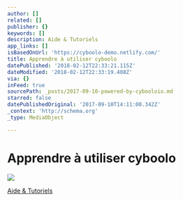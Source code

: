 ```yaml
---
author: []
related: []
publisher: {}
keywords: []
description: Aide & Tutoriels
app_links: []
isBasedOnUrl: 'https://cyboolo-demo.netlify.com/'
title: Apprendre à utiliser cyboolo
datePublished: '2018-02-12T22:33:21.115Z'
dateModified: '2018-02-12T22:33:19.408Z'
via: {}
inFeed: true
sourcePath: _posts/2017-09-10-powered-by-cybooloio.md
starred: false
datePublishedOriginal: '2017-09-10T14:11:00.342Z'
_context: 'http://schema.org'
_type: MediaObject

---
```

# Apprendre à utiliser cyboolo
![](https://the-grid-user-content.s3-us-west-2.amazonaws.com/11d8b54c-0b79-4729-bc76-725a2b505a6f.png)

[Aide & Tutoriels][0]

[0]: https://support.cyboolo.io/fr